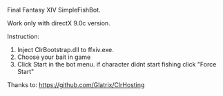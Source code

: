 Final Fantasy XIV SimpleFishBot.

Work only with directX 9.0c version.


Instruction:
1. Inject ClrBootstrap.dll to ffxiv.exe.
2. Choose your bait in game
3. Click Start in the bot menu.
if character didnt start fishing click "Force Start"

Thanks to: https://github.com/Glatrix/ClrHosting
